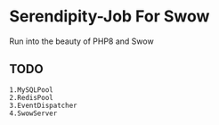 # Serendipity-Job  For Swow
Run into the beauty of PHP8 and Swow

## TODO
```
1.MySQLPool
2.RedisPool
3.EventDispatcher
4.SwowServer
```
